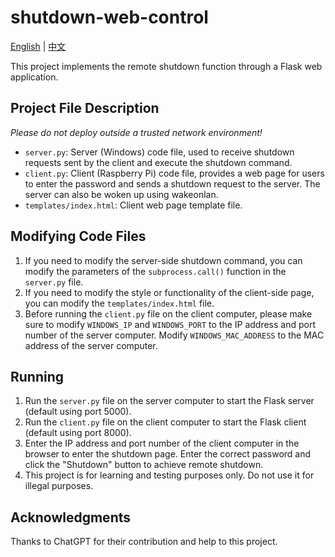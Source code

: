 # shutdown-web-control

[English](README.md) | [中文](https://github.com/eMUQI/PyPower/blob/main/README.md)

This project implements the remote shutdown function through a Flask web application.

## Project File Description

*Please do not deploy outside a trusted network environment!*

- `server.py`: Server (Windows) code file, used to receive shutdown requests sent by the client and execute the shutdown command.
- `client.py`: Client (Raspberry Pi) code file, provides a web page for users to enter the password and sends a shutdown request to the server. The server can also be woken up using wakeonlan.
- `templates/index.html`: Client web page template file.

## Modifying Code Files

1. If you need to modify the server-side shutdown command, you can modify the parameters of the `subprocess.call()` function in the `server.py` file.
2. If you need to modify the style or functionality of the client-side page, you can modify the `templates/index.html` file.
3. Before running the `client.py` file on the client computer, please make sure to modify `WINDOWS_IP` and `WINDOWS_PORT` to the IP address and port number of the server computer. Modify `WINDOWS_MAC_ADDRESS` to the MAC address of the server computer.


## Running

1. Run the `server.py` file on the server computer to start the Flask server (default using port 5000).
2. Run the `client.py` file on the client computer to start the Flask client (default using port 8000).
3. Enter the IP address and port number of the client computer in the browser to enter the shutdown page. Enter the correct password and click the "Shutdown" button to achieve remote shutdown.
4. This project is for learning and testing purposes only. Do not use it for illegal purposes.


## Acknowledgments

Thanks to ChatGPT for their contribution and help to this project.
